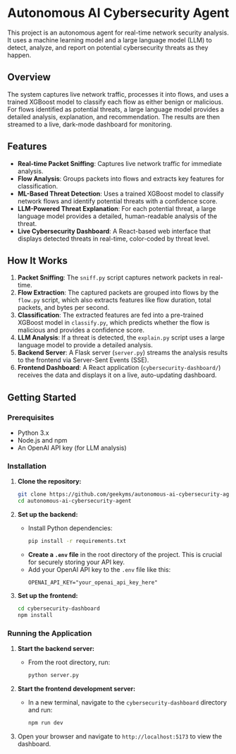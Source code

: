 # Autonomous AI Cybersecurity Agent

This project is an autonomous agent for real-time network security analysis. It uses a machine learning model and a large language model (LLM) to detect, analyze, and report on potential cybersecurity threats as they happen.

## Overview

The system captures live network traffic, processes it into flows, and uses a trained XGBoost model to classify each flow as either benign or malicious. For flows identified as potential threats, a large language model provides a detailed analysis, explanation, and recommendation. The results are then streamed to a live, dark-mode dashboard for monitoring.

## Features

  * **Real-time Packet Sniffing**: Captures live network traffic for immediate analysis.
  * **Flow Analysis**: Groups packets into flows and extracts key features for classification.
  * **ML-Based Threat Detection**: Uses a trained XGBoost model to classify network flows and identify potential threats with a confidence score.
  * **LLM-Powered Threat Explanation**: For each potential threat, a large language model provides a detailed, human-readable analysis of the threat.
  * **Live Cybersecurity Dashboard**: A React-based web interface that displays detected threats in real-time, color-coded by threat level.

## How It Works

1.  **Packet Sniffing**: The `sniff.py` script captures network packets in real-time.
2.  **Flow Extraction**: The captured packets are grouped into flows by the `flow.py` script, which also extracts features like flow duration, total packets, and bytes per second.
3.  **Classification**: The extracted features are fed into a pre-trained XGBoost model in `classify.py`, which predicts whether the flow is malicious and provides a confidence score.
4.  **LLM Analysis**: If a threat is detected, the `explain.py` script uses a large language model to provide a detailed analysis.
5.  **Backend Server**: A Flask server (`server.py`) streams the analysis results to the frontend via Server-Sent Events (SSE).
6.  **Frontend Dashboard**: A React application (`cybersecurity-dashboard/`) receives the data and displays it on a live, auto-updating dashboard.

## Getting Started

### Prerequisites

  * Python 3.x
  * Node.js and npm
  * An OpenAI API key (for LLM analysis)

### Installation

1.  **Clone the repository:**

    ```bash
    git clone https://github.com/geekyms/autonomous-ai-cybersecurity-agent.git
    cd autonomous-ai-cybersecurity-agent
    ```

2.  **Set up the backend:**

      * Install Python dependencies:
        ```bash
        pip install -r requirements.txt
        ```
      * **Create a `.env` file** in the root directory of the project. This is crucial for securely storing your API key.
      * Add your OpenAI API key to the `.env` file like this:
        ```
        OPENAI_API_KEY="your_openai_api_key_here"
        ```

3.  **Set up the frontend:**

    ```bash
    cd cybersecurity-dashboard
    npm install
    ```

### Running the Application

1.  **Start the backend server:**

      * From the root directory, run:
        ```bash
        python server.py
        ```

2.  **Start the frontend development server:**

      * In a new terminal, navigate to the `cybersecurity-dashboard` directory and run:
        ```bash
        npm run dev
        ```

3.  Open your browser and navigate to `http://localhost:5173` to view the dashboard.
